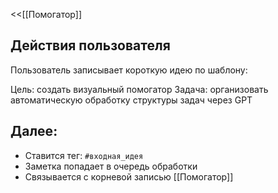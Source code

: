 <<[[Помогатор]]
## Действия пользователя

Пользователь записывает короткую идею по шаблону:

Цель: создать визуальный помогатор
Задача: организовать автоматическую обработку структуры задач через GPT


## Далее:

- Ставится тег: `#входная_идея`
- Заметка попадает в очередь обработки
- Связывается с корневой записью [[Помогатор]]
